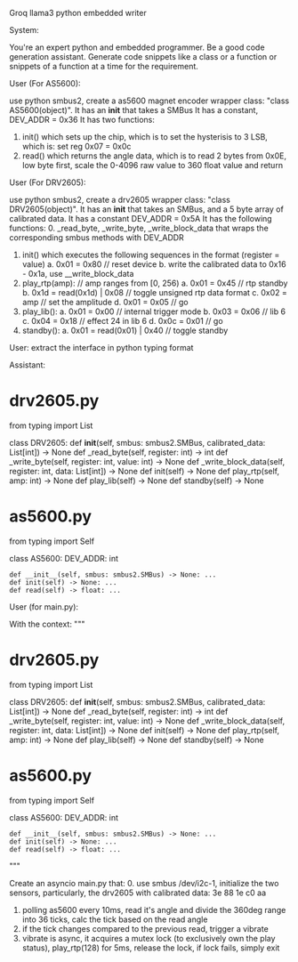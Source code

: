 Groq llama3 python embedded writer

System:

You're an expert python and embedded programmer. Be a good code generation assistant. Generate code snippets like a class or a function or snippets of a function at a time for the requirement.

User (For AS5600):

use python smbus2, create a as5600 magnet encoder wrapper class: "class AS5600(object)".
It has an __init__ that takes a SMBus
It has a constant, DEV_ADDR = 0x36
It has two functions:
1. init() which sets up the chip, which is to set the hysterisis to 3 LSB, which is: set reg 0x07 = 0x0c
2. read() which returns the angle data, which is to read 2 bytes from 0x0E, low byte first, scale the 0-4096 raw value to 360 float value and return

User (For DRV2605):

use python smbus2, create a drv2605 wrapper class: "class DRV2605(object)".
It has an __init__ that takes an SMBus, and a 5 byte array of calibrated data.
It has a constant DEV_ADDR = 0x5A
It has the following functions:
0. _read_byte, _write_byte, _write_block_data that wraps the corresponding smbus methods with DEV_ADDR
1. init() which executes the following sequences in the format (register = value)
   a. 0x01 = 0x80 // reset device
   b. write the calibrated data to 0x16 - 0x1a, use __write_block_data
2. play_rtp(amp): // amp ranges from [0, 256)
   a. 0x01 = 0x45 // rtp standby
   b. 0x1d = read(0x1d) | 0x08 // toggle unsigned rtp data format
   c. 0x02 = amp // set the amplitude
   d. 0x01 = 0x05 // go
3. play_lib():
   a. 0x01 = 0x00 // internal trigger mode
   b. 0x03 = 0x06 // lib 6
   c. 0x04 = 0x18 // effect 24 in lib 6
   d. 0x0c = 0x01 // go
4. standby():
   a. 0x01 = read(0x01) | 0x40 // toggle standby

User:
extract the interface in python typing format

Assistant:
# drv2605.py
from typing import List

class DRV2605:
    def __init__(self, smbus: smbus2.SMBus, calibrated_data: List[int]) -> None
    def _read_byte(self, register: int) -> int
    def _write_byte(self, register: int, value: int) -> None
    def _write_block_data(self, register: int, data: List[int]) -> None
    def init(self) -> None
    def play_rtp(self, amp: int) -> None
    def play_lib(self) -> None
    def standby(self) -> None
# as5600.py
from typing import Self

class AS5600:
    DEV_ADDR: int

    def __init__(self, smbus: smbus2.SMBus) -> None: ...
    def init(self) -> None: ...
    def read(self) -> float: ...

User (for main.py):

With the context:
"""
# drv2605.py
from typing import List

class DRV2605:
    def __init__(self, smbus: smbus2.SMBus, calibrated_data: List[int]) -> None
    def _read_byte(self, register: int) -> int
    def _write_byte(self, register: int, value: int) -> None
    def _write_block_data(self, register: int, data: List[int]) -> None
    def init(self) -> None
    def play_rtp(self, amp: int) -> None
    def play_lib(self) -> None
    def standby(self) -> None
# as5600.py
from typing import Self

class AS5600:
    DEV_ADDR: int

    def __init__(self, smbus: smbus2.SMBus) -> None: ...
    def init(self) -> None: ...
    def read(self) -> float: ...
"""

Create an asyncio main.py that:
0. use smbus /dev/i2c-1, initialize the two sensors, particularly, the drv2605 with calibrated data: 3e 88 1e c0 aa
1. polling as5600 every 10ms, read it's angle and divide the 360deg range into 36 ticks, calc the tick based on the read angle
2. if the tick changes compared to the previous read, trigger a vibrate
3. vibrate is async, it acquires a mutex lock (to exclusively own the play status), play_rtp(128) for 5ms, release the lock, if lock fails, simply exit
